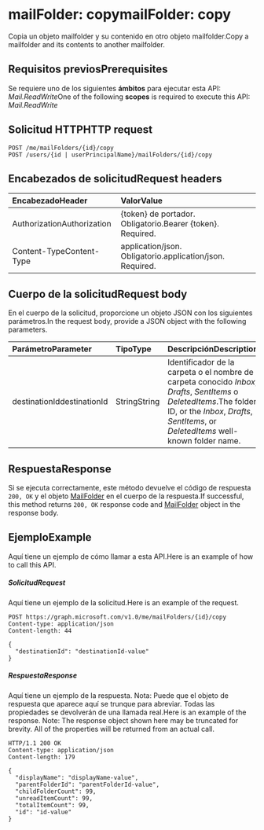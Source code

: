 # <a name="mailfolder-copy"></a><span data-ttu-id="f2867-101">mailFolder: copy</span><span class="sxs-lookup"><span data-stu-id="f2867-101">mailFolder: copy</span></span>

<span data-ttu-id="f2867-102">Copia un objeto mailfolder y su contenido en otro objeto mailfolder.</span><span class="sxs-lookup"><span data-stu-id="f2867-102">Copy a mailfolder and its contents to another mailfolder.</span></span>

## <a name="prerequisites"></a><span data-ttu-id="f2867-103">Requisitos previos</span><span class="sxs-lookup"><span data-stu-id="f2867-103">Prerequisites</span></span>
<span data-ttu-id="f2867-104">Se requiere uno de los siguientes **ámbitos** para ejecutar esta API: *Mail.ReadWrite*</span><span class="sxs-lookup"><span data-stu-id="f2867-104">One of the following **scopes** is required to execute this API: *Mail.ReadWrite*</span></span>
## <a name="http-request"></a><span data-ttu-id="f2867-105">Solicitud HTTP</span><span class="sxs-lookup"><span data-stu-id="f2867-105">HTTP request</span></span>
<!-- { "blockType": "ignored" } -->
```http
POST /me/mailFolders/{id}/copy
POST /users/{id | userPrincipalName}/mailFolders/{id}/copy
```
## <a name="request-headers"></a><span data-ttu-id="f2867-106">Encabezados de solicitud</span><span class="sxs-lookup"><span data-stu-id="f2867-106">Request headers</span></span>
| <span data-ttu-id="f2867-107">Encabezado</span><span class="sxs-lookup"><span data-stu-id="f2867-107">Header</span></span>       | <span data-ttu-id="f2867-108">Valor</span><span class="sxs-lookup"><span data-stu-id="f2867-108">Value</span></span> |
|:---------------|:--------|
| <span data-ttu-id="f2867-109">Authorization</span><span class="sxs-lookup"><span data-stu-id="f2867-109">Authorization</span></span>  | <span data-ttu-id="f2867-p101">{token} de portador. Obligatorio.</span><span class="sxs-lookup"><span data-stu-id="f2867-p101">Bearer {token}. Required.</span></span>  |
| <span data-ttu-id="f2867-112">Content-Type</span><span class="sxs-lookup"><span data-stu-id="f2867-112">Content-Type</span></span>  | <span data-ttu-id="f2867-p102">application/json. Obligatorio.</span><span class="sxs-lookup"><span data-stu-id="f2867-p102">application/json. Required.</span></span>  |

## <a name="request-body"></a><span data-ttu-id="f2867-115">Cuerpo de la solicitud</span><span class="sxs-lookup"><span data-stu-id="f2867-115">Request body</span></span>
<span data-ttu-id="f2867-116">En el cuerpo de la solicitud, proporcione un objeto JSON con los siguientes parámetros.</span><span class="sxs-lookup"><span data-stu-id="f2867-116">In the request body, provide a JSON object with the following parameters.</span></span>

| <span data-ttu-id="f2867-117">Parámetro</span><span class="sxs-lookup"><span data-stu-id="f2867-117">Parameter</span></span>    | <span data-ttu-id="f2867-118">Tipo</span><span class="sxs-lookup"><span data-stu-id="f2867-118">Type</span></span>   |<span data-ttu-id="f2867-119">Descripción</span><span class="sxs-lookup"><span data-stu-id="f2867-119">Description</span></span>|
|:---------------|:--------|:----------|
|<span data-ttu-id="f2867-120">destinationId</span><span class="sxs-lookup"><span data-stu-id="f2867-120">destinationId</span></span>|<span data-ttu-id="f2867-121">String</span><span class="sxs-lookup"><span data-stu-id="f2867-121">String</span></span>|<span data-ttu-id="f2867-122">Identificador de la carpeta o el nombre de carpeta conocido *Inbox*, *Drafts*, *SentItems* o *DeletedItems*.</span><span class="sxs-lookup"><span data-stu-id="f2867-122">The folder ID, or the *Inbox*, *Drafts*, *SentItems*, or *DeletedItems* well-known folder name.</span></span>|

## <a name="response"></a><span data-ttu-id="f2867-123">Respuesta</span><span class="sxs-lookup"><span data-stu-id="f2867-123">Response</span></span>

<span data-ttu-id="f2867-124">Si se ejecuta correctamente, este método devuelve el código de respuesta `200, OK` y el objeto [MailFolder](../resources/mailfolder.md) en el cuerpo de la respuesta.</span><span class="sxs-lookup"><span data-stu-id="f2867-124">If successful, this method returns `200, OK` response code and [MailFolder](../resources/mailfolder.md) object in the response body.</span></span>

## <a name="example"></a><span data-ttu-id="f2867-125">Ejemplo</span><span class="sxs-lookup"><span data-stu-id="f2867-125">Example</span></span>
<span data-ttu-id="f2867-126">Aquí tiene un ejemplo de cómo llamar a esta API.</span><span class="sxs-lookup"><span data-stu-id="f2867-126">Here is an example of how to call this API.</span></span>
##### <a name="request"></a><span data-ttu-id="f2867-127">Solicitud</span><span class="sxs-lookup"><span data-stu-id="f2867-127">Request</span></span>
<span data-ttu-id="f2867-128">Aquí tiene un ejemplo de la solicitud.</span><span class="sxs-lookup"><span data-stu-id="f2867-128">Here is an example of the request.</span></span>
<!-- {
  "blockType": "request",
  "name": "mailfolder_copy"
}-->
```http
POST https://graph.microsoft.com/v1.0/me/mailFolders/{id}/copy
Content-type: application/json
Content-length: 44

{
  "destinationId": "destinationId-value"
}
```

##### <a name="response"></a><span data-ttu-id="f2867-129">Respuesta</span><span class="sxs-lookup"><span data-stu-id="f2867-129">Response</span></span>
<span data-ttu-id="f2867-p103">Aquí tiene un ejemplo de la respuesta. Nota: Puede que el objeto de respuesta que aparece aquí se trunque para abreviar. Todas las propiedades se devolverán de una llamada real.</span><span class="sxs-lookup"><span data-stu-id="f2867-p103">Here is an example of the response. Note: The response object shown here may be truncated for brevity. All of the properties will be returned from an actual call.</span></span>
<!-- {
  "blockType": "response",
  "truncated": true,
  "@odata.type": "microsoft.graph.mailFolder"
} -->
```http
HTTP/1.1 200 OK
Content-type: application/json
Content-length: 179

{
  "displayName": "displayName-value",
  "parentFolderId": "parentFolderId-value",
  "childFolderCount": 99,
  "unreadItemCount": 99,
  "totalItemCount": 99,
  "id": "id-value"
}
```

<!-- uuid: 8fcb5dbc-d5aa-4681-8e31-b001d5168d79
2015-10-25 14:57:30 UTC -->
<!-- {
  "type": "#page.annotation",
  "description": "mailFolder: copy",
  "keywords": "",
  "section": "documentation",
  "tocPath": ""
}-->
